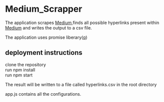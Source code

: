 # Medium_Scrapper
The application scrapes [Medium](https://medium.com),finds all possible hyperlinks present within [Medium](https://medium.com) and writes the output to a csv file.

The application uses promise liberary([q](https://github.com/kriskowal/q))

## deployment instructions
clone the repository  
run npm install  
run npm start  

The result will be written to a file called hyperlinks.csv in the root directory

app.js contains all the configurations.
